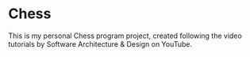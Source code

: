 # Chess

This is my personal Chess program project, created following the video tutorials by Software Architecture & Design on YouTube.
